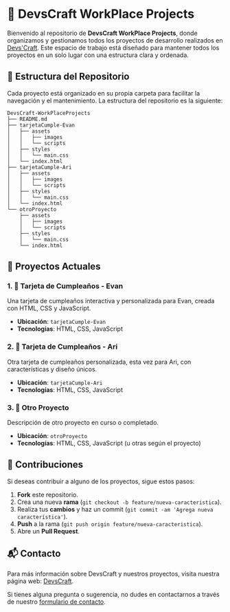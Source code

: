 # 🎨 DevsCraft WorkPlace Projects

Bienvenido al repositorio de **DevsCraft WorkPlace Projects**, donde organizamos y gestionamos todos los proyectos de desarrollo realizados en [Devs'Craft](https://devscraft.netlify.app/). Este espacio de trabajo está diseñado para mantener todos los proyectos en un solo lugar con una estructura clara y ordenada.

## 📁 Estructura del Repositorio

Cada proyecto está organizado en su propia carpeta para facilitar la navegación y el mantenimiento. La estructura del repositorio es la siguiente:

```
DevsCraft-WorkPlaceProjects
├── README.md
├── tarjetaCumple-Evan
│   ├── assets
│   │   ├── images
│   │   └── scripts
│   ├── styles
│   │   └── main.css
│   └── index.html
├── tarjetaCumple-Ari
│   ├── assets
│   │   ├── images
│   │   └── scripts
│   ├── styles
│   │   └── main.css
│   └── index.html
└── otroProyecto
    ├── assets
    │   ├── images
    │   └── scripts
    ├── styles
    │   └── main.css
    └── index.html
```

## 📌 Proyectos Actuales

### 1. 🎂 Tarjeta de Cumpleaños - Evan
Una tarjeta de cumpleaños interactiva y personalizada para Evan, creada con HTML, CSS y JavaScript.
- **Ubicación**: `tarjetaCumple-Evan`
- **Tecnologías**: HTML, CSS, JavaScript

### 2. 🎉 Tarjeta de Cumpleaños - Ari
Otra tarjeta de cumpleaños personalizada, esta vez para Ari, con características y diseño únicos.
- **Ubicación**: `tarjetaCumple-Ari`
- **Tecnologías**: HTML, CSS, JavaScript

### 3. 🌟 Otro Proyecto
Descripción de otro proyecto en curso o completado.
- **Ubicación**: `otroProyecto`
- **Tecnologías**: HTML, CSS, JavaScript (u otras según el proyecto)

## 🤝 Contribuciones

Si deseas contribuir a alguno de los proyectos, sigue estos pasos:

1. **Fork** este repositorio.
2. Crea una nueva **rama** (`git checkout -b feature/nueva-caracteristica`).
3. Realiza tus **cambios** y haz un commit (`git commit -am 'Agrega nueva característica'`).
4. **Push** a la rama (`git push origin feature/nueva-caracteristica`).
5. Abre un **Pull Request**.

## 📬 Contacto

Para más información sobre DevsCraft y nuestros proyectos, visita nuestra página web: [DevsCraft](https://devscraft.netlify.app/).

Si tienes alguna pregunta o sugerencia, no dudes en contactarnos a través de nuestro [formulario de contacto](https://devscraft.netlify.app/contact).
